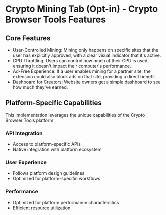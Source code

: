 # Crypto Mining Tab (Opt-in) - Crypto Browser Tools Features

## Core Features
- User-Controlled Mining: Mining only happens on specific sites that the user has explicitly approved, with a clear visual indicator that it's active.
- CPU Throttling: Users can control how much of their CPU is used, ensuring it doesn't impact their computer's performance.
- Ad-Free Experience: If a user enables mining for a partner site, the extension could also block ads on that site, providing a direct benefit.
- Dashboard for Creators: Website owners get a simple dashboard to see how much they've earned.

## Platform-Specific Capabilities
This implementation leverages the unique capabilities of the Crypto Browser Tools platform:

### API Integration
- Access to platform-specific APIs
- Native integration with platform ecosystem

### User Experience
- Follows platform design guidelines
- Optimized for platform-specific workflows

### Performance
- Optimized for platform performance characteristics
- Efficient resource utilization
